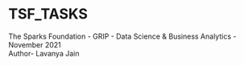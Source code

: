 # TSF_TASKS 
The Sparks Foundation - GRIP - Data Science &amp; Business Analytics - November 2021 <br>
Author- Lavanya Jain
